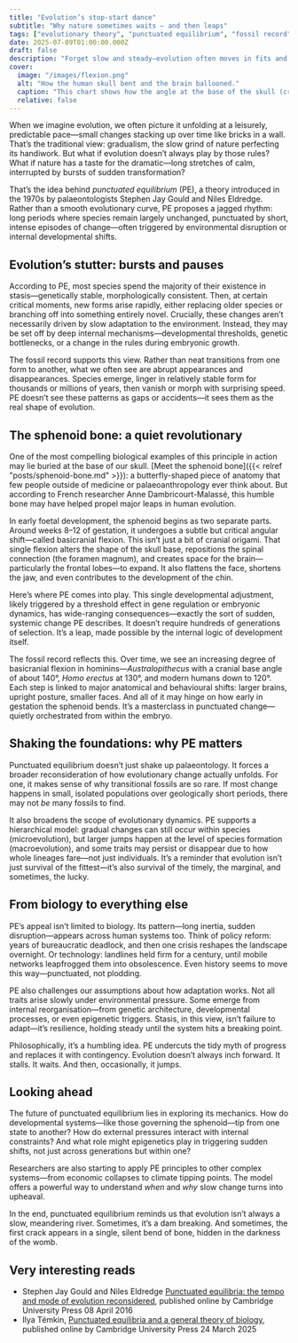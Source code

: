 ```yaml
---
title: "Evolution’s stop-start dance"
subtitle: "Why nature sometimes waits — and then leaps"
tags: ["evolutionary theory", "punctuated equilibrium", "fossil record", "developmental biology", "Stephen Jay Gould", "macroevolution", "nonlinear change"]
date: 2025-07-09T01:00:00.000Z
draft: false
description: "Forget slow and steady—evolution often moves in fits and starts. From fossil patterns to the sphenoid bone, punctuated equilibrium explains how sudden change shapes species, systems, and even society."
cover:
  image: "/images/flexion.png"
  alt: "How the human skull bent and the brain ballooned." 
  caption: "This chart shows how the angle at the base of the skull (cranial base flexion) gradually decreased over millions of years—from early apes to modern humans—while brain size expanded dramatically. The more the skull base flexed, the more room there was for the brain to grow, especially the frontal lobes. Together, these shifts helped shape our upright posture, flatter faces, and, eventually, our capacity for language and abstract thought."
  relative: false 
---
```


When we imagine evolution, we often picture it unfolding at a leisurely, predictable pace—small changes stacking up over time like bricks in a wall. That’s the traditional view: gradualism, the slow grind of nature perfecting its handiwork. But what if evolution doesn’t always play by those rules? What if nature has a taste for the dramatic—long stretches of calm, interrupted by bursts of sudden transformation?

That’s the idea behind *punctuated equilibrium* (PE), a theory introduced in the 1970s by palaeontologists Stephen Jay Gould and Niles Eldredge. Rather than a smooth evolutionary curve, PE proposes a jagged rhythm: long periods where species remain largely unchanged, punctuated by short, intense episodes of change—often triggered by environmental disruption or internal developmental shifts.

## Evolution’s stutter: bursts and pauses

According to PE, most species spend the majority of their existence in stasis—genetically stable, morphologically consistent. Then, at certain critical moments, new forms arise rapidly, either replacing older species or branching off into something entirely novel. Crucially, these changes aren’t necessarily driven by slow adaptation to the environment. Instead, they may be set off by deep internal mechanisms—developmental thresholds, genetic bottlenecks, or a change in the rules during embryonic growth.

The fossil record supports this view. Rather than neat transitions from one form to another, what we often see are abrupt appearances and disappearances. Species emerge, linger in relatively stable form for thousands or millions of years, then vanish or morph with surprising speed. PE doesn’t see these patterns as gaps or accidents—it sees them as the real shape of evolution.

## The sphenoid bone: a quiet revolutionary

One of the most compelling biological examples of this principle in action may lie buried at the base of our skull. 
[Meet the sphenoid bone]({{< relref "posts/sphenoid-bone.md" >}}): a butterfly-shaped piece of anatomy that few people outside of medicine or palaeoanthropology ever think about. But according to French researcher Anne Dambricourt-Malassé, this humble bone may have helped propel major leaps in human evolution.

In early foetal development, the sphenoid begins as two separate parts. Around weeks 8–12 of gestation, it undergoes a subtle but critical angular shift—called basicranial flexion. This isn’t just a bit of cranial origami. That single flexion alters the shape of the skull base, repositions the spinal connection (the foramen magnum), and creates space for the brain—particularly the frontal lobes—to expand. It also flattens the face, shortens the jaw, and even contributes to the development of the chin.

Here’s where PE comes into play. This single developmental adjustment, likely triggered by a threshold effect in gene regulation or embryonic dynamics, has wide-ranging consequences—exactly the sort of sudden, systemic change PE describes. It doesn’t require hundreds of generations of selection. It’s a leap, made possible by the internal logic of development itself.

The fossil record reflects this. Over time, we see an increasing degree of basicranial flexion in hominins—*Australopithecus* with a cranial base angle of about 140°, *Homo erectus* at 130°, and modern humans down to 120°. Each step is linked to major anatomical and behavioural shifts: larger brains, upright posture, smaller faces. And all of it may hinge on how early in gestation the sphenoid bends. It’s a masterclass in punctuated change—quietly orchestrated from within the embryo.

## Shaking the foundations: why PE matters

Punctuated equilibrium doesn’t just shake up palaeontology. It forces a broader reconsideration of how evolutionary change actually unfolds. For one, it makes sense of why transitional fossils are so rare. If most change happens in small, isolated populations over geologically short periods, there may not *be* many fossils to find.

It also broadens the scope of evolutionary dynamics. PE supports a hierarchical model: gradual changes can still occur within species (microevolution), but larger jumps happen at the level of species formation (macroevolution), and some traits may persist or disappear due to how whole lineages fare—not just individuals. It’s a reminder that evolution isn’t just survival of the fittest—it’s also survival of the timely, the marginal, and sometimes, the lucky.

## From biology to everything else

PE’s appeal isn’t limited to biology. Its pattern—long inertia, sudden disruption—appears across human systems too. Think of policy reform: years of bureaucratic deadlock, and then one crisis reshapes the landscape overnight. Or technology: landlines held firm for a century, until mobile networks leapfrogged them into obsolescence. Even history seems to move this way—punctuated, not plodding.

PE also challenges our assumptions about how adaptation works. Not all traits arise slowly under environmental pressure. Some emerge from internal reorganisation—from genetic architecture, developmental processes, or even epigenetic triggers. Stasis, in this view, isn’t failure to adapt—it’s resilience, holding steady until the system hits a breaking point.

Philosophically, it’s a humbling idea. PE undercuts the tidy myth of progress and replaces it with contingency. Evolution doesn’t always inch forward. It stalls. It waits. And then, occasionally, it jumps.

## Looking ahead

The future of punctuated equilibrium lies in exploring its mechanics. How do developmental systems—like those governing the sphenoid—tip from one state to another? How do external pressures interact with internal constraints? And what role might epigenetics play in triggering sudden shifts, not just across generations but within one?

Researchers are also starting to apply PE principles to other complex systems—from economic collapses to climate tipping points. The model offers a powerful way to understand *when* and *why* slow change turns into upheaval.

In the end, punctuated equilibrium reminds us that evolution isn’t always a slow, meandering river. Sometimes, it’s a dam breaking. And sometimes, the first crack appears in a single, silent bend of bone, hidden in the darkness of the womb.

## Very interesting reads

* Stephen Jay Gould and Niles Eldredge  [Punctuated equilibria: the tempo and mode of evolution reconsidered](https://www.cambridge.org/core/journals/paleobiology/article/abs/punctuated-equilibria-the-tempo-and-mode-of-evolution-reconsidered/416469B94B074D3F7311C805274679D4), published online by Cambridge University Press 08 April 2016
* Ilya Tëmkin, [Punctuated equilibria and a general theory of biology](https://www.cambridge.org/core/journals/paleobiology/article/punctuated-equilibria-and-a-general-theory-of-biology/75632E83959BC0322B709EFD9C2FE2C5), published online by Cambridge University Press 24 March 2025
